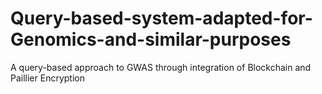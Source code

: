 # Query-based-system-adapted-for-Genomics-and-similar-purposes
A query-based approach to GWAS through integration of Blockchain and Paillier Encryption
